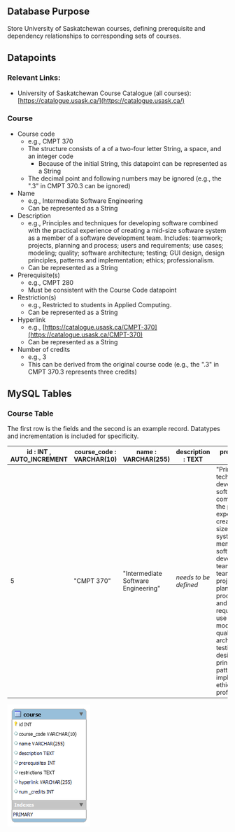 ## Database Purpose

Store University of Saskatchewan courses, defining prerequisite and dependency relationships to corresponding sets of courses.

## Datapoints

### Relevant Links:

- University of Saskatchewan Course Catalogue (all courses): [https://catalogue.usask.ca/](https://catalogue.usask.ca/)

### Course

- Course code
  - e.g., CMPT 370
  - The structure consists of a of a two-four letter String, a space, and an integer code
    - Because of the initial String, this datapoint can be represented as a String
  - The decimal point and following numbers may be ignored (e.g., the ".3" in CMPT 370.3 can be ignored)
- Name
  - e.g., Intermediate Software Engineering
  - Can be represented as a String
- Description
  - e.g., Principles and techniques for developing software combined with the practical experience of creating a mid-size software system as a member of a software development team. Includes: teamwork; projects, planning and process; users and requirements; use cases; modeling; quality; software architecture; testing; GUI design, design principles, patterns and implementation; ethics; professionalism.
  - Can be represented as a String
- Prerequisite(s)
  - e.g., CMPT 280
  - Must be consistent with the Course Code datapoint
- Restriction(s)
  - e.g., Restricted to students in Applied Computing.
  - Can be represented as a String
- Hyperlink
  - e.g., [https://catalogue.usask.ca/CMPT-370](https://catalogue.usask.ca/CMPT-370)
  - Can be represented as a String
- Number of credits
  - e.g., 3
  - This can be derived from the original course code (e.g., the ".3" in CMPT 370.3 represents three credits)

## MySQL Tables

### Course Table

The first row is the fields and the second is an example record. Datatypes and incrementation is included for specificity.

| id : INT , AUTO_INCREMENT | course_code : VARCHAR(10) | name : VARCHAR(255)                 | description : TEXT    | prerequisites : INT                                                                                                                                                                                                                                                                                                                                                                                          | restrictions : TEXT                            | hyperlink : VARCHAR(255)            | num_credits : INT |
| ------------------------- | ------------------------- | ----------------------------------- | --------------------- | ------------------------------------------------------------------------------------------------------------------------------------------------------------------------------------------------------------------------------------------------------------------------------------------------------------------------------------------------------------------------------------------------------------ | ---------------------------------------------- | ----------------------------------- | ----------------- |
| 5                         | "CMPT 370"                | "Intermediate Software Engineering" | _needs to be defined_ | "Principles and techniques for developing software combined with the practical experience of creating a mid-size software system as a member of a software development team. Includes: teamwork; projects, planning and process; users and requirements; use cases; modeling; quality; software architecture; testing; GUI design, design principles, patterns and implementation; ethics; professionalism." | "Restricted to students in Applied Computing." | https://catalogue.usask.ca/CMPT-370 | 3                 |

![ERR for course table](course_table.png)
